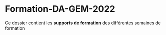 # Formation-DA-GEM-2022

Ce dossier contient les **supports de formation** des différentes semaines de formation